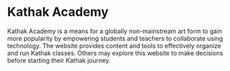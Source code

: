 # Kathak Academy
Kathak Academy is a means for a globally non-mainstream art form to gain more popularity by empowering students and teachers to collaborate using technology. The website provides content and tools to effectively organize and run Kathak classes. Others may explore this website to make decisions before starting their Kathak journey.

